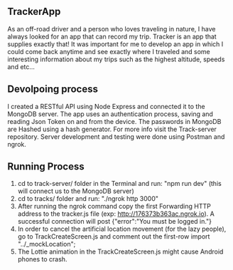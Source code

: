 ## TrackerApp ##

As an off-road driver and a person who loves traveling in nature, I have always looked for an app that can record my trip. Tracker is an app that supplies exactly that!
It was important for me to develop an app in which I could come back anytime and see exactly where I traveled and some interesting information about my trips such as the highest altitude, speeds and etc...

## Devolpoing process ##
I created a RESTful API using Node Express and connected it to the MongoDB server. 
The app uses an authentication process, saving and reading Json Token on and from the device. The passwords in MongoDB are Hashed using a hash generator. For more info visit the Track-server repository.
Server development and testing were done using Postman and ngrok.

## Running Process ##
1. cd to track-server/ folder in the Terminal and run: "npm run dev" (this will connect us to the MongoDB server)
2. cd to tracks/ folder and run: "./ngrok http 3000"
3. After running the ngrok command copy the first Forwarding HTTP address to the tracker.js file (exp: http://176373b363ac.ngrok.io). A successful connection will post {"error":"You must be logged in."}
4. In order to cancel the artificial location movement (for the lazy people), go to TrackCreateScreen.js and comment out the first-row import "../_mockLocation";
5. The Lottie animation in the TrackCreateScreen.js might cause Android phones to crash.
